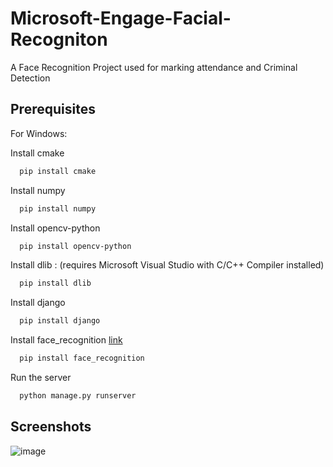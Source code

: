 
# Microsoft-Engage-Facial-Recogniton

A Face Recognition Project used for marking attendance and Criminal Detection



## Prerequisites
For Windows:

Install cmake
```bash
  pip install cmake
```
Install numpy
```bash
  pip install numpy
```
Install opencv-python
```bash
  pip install opencv-python
```
Install dlib : (requires Microsoft Visual Studio with C/C++ Compiler installed)
```bash
  pip install dlib
```
Install django
```bash
  pip install django
```
Install face_recognition [link](https://linktodocumentation)
```bash
  pip install face_recognition
```
Run the server 
```bash
  python manage.py runserver
```
## Screenshots

![image](https://user-images.githubusercontent.com/78929487/170871252-4723ff5b-82ea-491c-807f-da15f9ca92bb.png)

